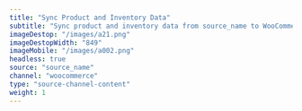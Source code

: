 ```yaml
---
title: "Sync Product and Inventory Data"
subtitle: "Sync product and inventory data from source_name to WooCommerce."
imageDestop: "/images/a21.png"
imageDestopWidth: "849"
imageMobile: "/images/a002.png"
headless: true
source: "source_name"
channel: "woocommerce"
type: "source-channel-content"
weight: 1
---
```

